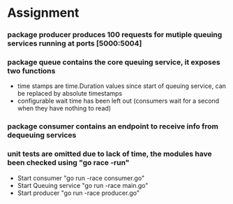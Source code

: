 # Assignment

### package producer produces 100 requests for mutiple queuing services running at ports [5000:5004]

### package queue contains the core queuing service, it exposes two functions
- time stamps are time.Duration values since start of queuing service, can be replaced by absolute timestamps
- configurable wait time has been left out (consumers wait for a second when they have nothing to read)

### package consumer contains an endpoint to receive info from dequeuing services

### unit tests are omitted due to lack of time, the modules have been checked using "go race -run"

- Start consumer "go run -race consumer.go"
- Start Queuing service "go run -race main.go"
- Start producer "go run -race producer.go"

